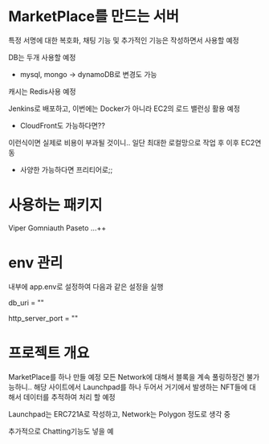 # MarketPlace를 만드는 서버

특정 서명에 대한 복호화, 채팅 기능 및 추가적인 기능은 작성하면서 사용할 예정

DB는 두개 사용할 예정
- mysql, mongo -> dynamoDB로 변경도 가능

캐시는 Redis사용 예정

Jenkins로 배포하고, 이번에는 Docker가 아니라 EC2의 로드 밸런싱 활용 예정
- CloudFront도 가능하다면??

이런식이면 실제로 비용이 부과될 것이니.. 일단 최대한 로컬망으로 작업 후 이후 EC2연동
- 사양한 가능하다면 프리티어로;;


# 사용하는 패키지
Viper
Gomniauth
Paseto
...++


# env 관리

내부에 app.env로 설정하여 다음과 같은 설정을 실행

db_uri = ""

http_server_port = ""

# 프로젝트 개요
MarketPlace를 하나 만들 예정
모든 Network에 대해서 블록을 계속 풀링하정건 불가능하니.. 해당 사이트에서 Launchpad를 하나 두어서
거기에서 발생하는 NFT들에 대해서 데이터를 추적하여 처리 할 예정

Launchpad는 ERC721A로 작성하고, Network는 Polygon 정도로 생각 중

추가적으로 Chatting기능도 넣을 예

